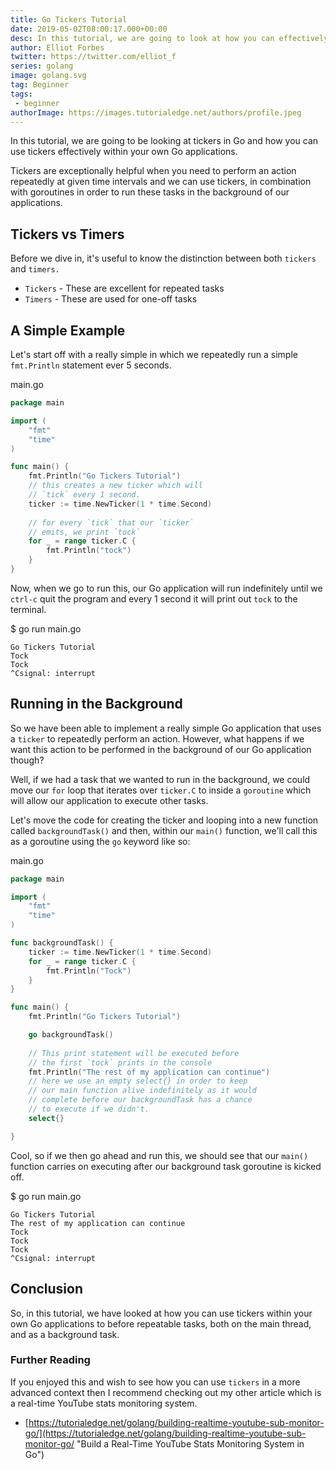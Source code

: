 ```yaml
---
title: Go Tickers Tutorial
date: 2019-05-02T08:00:17.000+00:00
desc: In this tutorial, we are going to look at how you can effectively use tickers in go to periodically execute tasks in your Go applications
author: Elliot Forbes
twitter: https://twitter.com/elliot_f
series: golang
image: golang.svg
tag: Beginner
tags: 
 - beginner
authorImage: https://images.tutorialedge.net/authors/profile.jpeg
---
```

In this tutorial, we are going to be looking at tickers in Go and how you can use tickers effectively within your own Go applications.

Tickers are exceptionally helpful when you need to perform an action repeatedly at given time intervals and we can use tickers, in combination with goroutines in order to run these tasks in the background of our applications.

## Tickers vs Timers

Before we dive in, it's useful to know the distinction between both `tickers` and `timers.`

* `Tickers` - These are excellent for repeated tasks
* `Timers` - These are used for one-off tasks

## A Simple Example

Let's start off with a really simple in which we repeatedly run a simple `fmt.Println` statement ever 5 seconds.

<div class="filename"> main.go </div>

```go
package main

import (
	"fmt"
	"time"
)

func main() {
	fmt.Println("Go Tickers Tutorial")
	// this creates a new ticker which will
    // `tick` every 1 second.
    ticker := time.NewTicker(1 * time.Second)
	
    // for every `tick` that our `ticker`
    // emits, we print `tock`
	for _ = range ticker.C {
		fmt.Println("tock")
	}
}
```

Now, when we go to run this, our Go application will run indefinitely until we `ctrl-c` quit the program and every 1 second it will print out `tock` to the terminal.

<div class="filename"> $ go run main.go </div>

```output
Go Tickers Tutorial
Tock
Tock
^Csignal: interrupt
```

## Running in the Background

So we have been able to implement a really simple Go application that uses a `ticker` to repeatedly perform an action. However, what happens if we want this action to be performed in the background of our Go application though?

Well, if we had a task that we wanted to run in the background, we could move our `for` loop that iterates over  `ticker.C` to inside a `goroutine` which will allow our application to execute other tasks.

Let's move the code for creating the ticker and looping into a new function called `backgroundTask()` and then, within our `main()` function, we'll call this as a goroutine using the `go` keyword like so:

<div class="filename"> main.go </div>

```go
package main

import (
	"fmt"
	"time"
)

func backgroundTask() {
	ticker := time.NewTicker(1 * time.Second)
	for _ = range ticker.C {
		fmt.Println("Tock")
	}
}

func main() {
	fmt.Println("Go Tickers Tutorial")

	go backgroundTask()
	
    // This print statement will be executed before
    // the first `tock` prints in the console
	fmt.Println("The rest of my application can continue")
	// here we use an empty select{} in order to keep
    // our main function alive indefinitely as it would
    // complete before our backgroundTask has a chance
    // to execute if we didn't.
	select{}

}
```

Cool, so if we then go ahead and run this, we should see that our `main()` function carries on executing after our background task goroutine is kicked off.

<div class="filename"> $ go run main.go </div>

```output
Go Tickers Tutorial
The rest of my application can continue
Tock
Tock
Tock
^Csignal: interrupt
```

## Conclusion

So, in this tutorial, we have looked at how you can use tickers within your own Go applications to before repeatable tasks, both on the main thread, and as a background task.

### Further Reading

If you enjoyed this and wish to see how you can use `tickers` in a more advanced context then I recommend checking out my other article which is a real-time YouTube stats monitoring system.

* [https://tutorialedge.net/golang/building-realtime-youtube-sub-monitor-go/](https://tutorialedge.net/golang/building-realtime-youtube-sub-monitor-go/ "Build a Real-Time YouTube Stats Monitoring System in Go")
